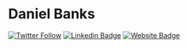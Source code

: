 <br/>

# Daniel Banks

[![Twitter Follow](https://img.shields.io/twitter/follow/devdannb?style=social)](https://twitter.com/DevDannB)
[![Linkedin Badge](https://img.shields.io/badge/-dannybanks-blue?style=flat-square&logo=Linkedin&logoColor=white&link=https://www.linkedin.com/in/danny-banks/)](https://www.linkedin.com/in/danny-banks/)
[![Website Badge](https://img.shields.io/badge/-danielbanks.me-darkgreen?style=flat-square&logo=Safari&logoColor=white&link=http://danielbanks.me)](http://www.danielbanks.me/)

<br />
